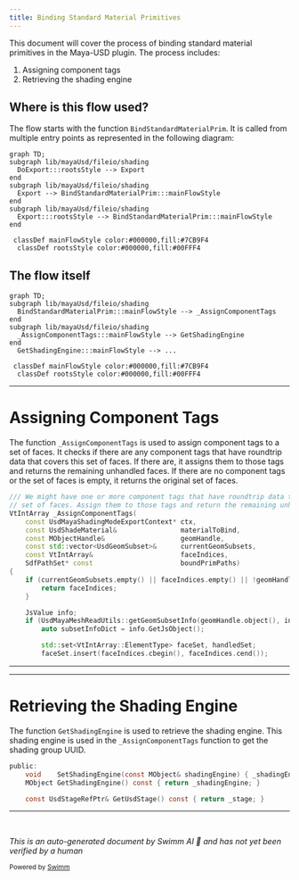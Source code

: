 ```yaml
---
title: Binding Standard Material Primitives
---
```


This document will cover the process of binding standard material primitives in the Maya-USD plugin. The process includes:

1. Assigning component tags
2. Retrieving the shading engine

## Where is this flow used?

The flow starts with the function `BindStandardMaterialPrim`. It is called from multiple entry points as represented in the following diagram:

```mermaid
graph TD;
subgraph lib/mayaUsd/fileio/shading
  DoExport:::rootsStyle --> Export
end
subgraph lib/mayaUsd/fileio/shading
  Export --> BindStandardMaterialPrim:::mainFlowStyle
end
subgraph lib/mayaUsd/fileio/shading
  Export:::rootsStyle --> BindStandardMaterialPrim:::mainFlowStyle
end

 classDef mainFlowStyle color:#000000,fill:#7CB9F4
  classDef rootsStyle color:#000000,fill:#00FFF4
```

## The flow itself

```mermaid
graph TD;
subgraph lib/mayaUsd/fileio/shading
  BindStandardMaterialPrim:::mainFlowStyle --> _AssignComponentTags
end
subgraph lib/mayaUsd/fileio/shading
  _AssignComponentTags:::mainFlowStyle --> GetShadingEngine
end
  GetShadingEngine:::mainFlowStyle --> ...

 classDef mainFlowStyle color:#000000,fill:#7CB9F4
  classDef rootsStyle color:#000000,fill:#00FFF4
```

<SwmSnippet path="/lib/mayaUsd/fileio/shading/shadingModeExporterContext.cpp" line="844">

---

# Assigning Component Tags

The function `_AssignComponentTags` is used to assign component tags to a set of faces. It checks if there are any component tags that have roundtrip data that covers this set of faces. If there are, it assigns them to those tags and returns the remaining unhandled faces. If there are no component tags or the set of faces is empty, it returns the original set of faces.

```c++
/// We might have one or more component tags that have roundtrip data that covers this
// set of faces. Assign them to those tags and return the remaining unhandled faces.
VtIntArray _AssignComponentTags(
    const UsdMayaShadingModeExportContext* ctx,
    const UsdShadeMaterial&                materialToBind,
    const MObjectHandle&                   geomHandle,
    const std::vector<UsdGeomSubset>&      currentGeomSubsets,
    const VtIntArray&                      faceIndices,
    SdfPathSet* const                      boundPrimPaths)
{
    if (currentGeomSubsets.empty() || faceIndices.empty() || !geomHandle.isValid()) {
        return faceIndices;
    }

    JsValue info;
    if (UsdMayaMeshReadUtils::getGeomSubsetInfo(geomHandle.object(), info) && info) {
        auto subsetInfoDict = info.GetJsObject();

        std::set<VtIntArray::ElementType> faceSet, handledSet;
        faceSet.insert(faceIndices.cbegin(), faceIndices.cend());

```

---

</SwmSnippet>

<SwmSnippet path="/lib/mayaUsd/fileio/shading/shadingModeExporterContext.h" line="42">

---

# Retrieving the Shading Engine

The function `GetShadingEngine` is used to retrieve the shading engine. This shading engine is used in the `_AssignComponentTags` function to get the shading group UUID.

```c
public:
    void    SetShadingEngine(const MObject& shadingEngine) { _shadingEngine = shadingEngine; }
    MObject GetShadingEngine() const { return _shadingEngine; }

    const UsdStageRefPtr& GetUsdStage() const { return _stage; }
```

---

</SwmSnippet>

&nbsp;

_This is an auto-generated document by Swimm AI 🌊 and has not yet been verified by a human_

<SwmMeta version="3.0.0" repo-id="Z2l0aHViJTNBJTNBbWF5YS11c2QlM0ElM0FnaWxhZG5hdm90" repo-name="maya-usd"><sup>Powered by [Swimm](/)</sup></SwmMeta>
